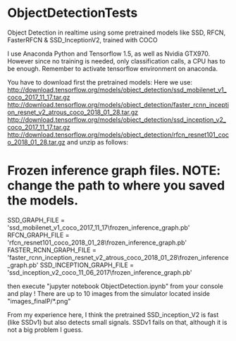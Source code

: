 # ObjectDetectionTests
Object Detection in realtime using some pretrained models like SSD, RFCN, FasterRFCN &amp; SSD_InceptionV2, trained with COCO

I use Anaconda Python and Tensorflow 1.5, as well as Nvidia GTX970. However since no training is needed, only classification calls, a CPU has to be enough. Remember to activate tensorflow environment on anaconda.

You have to download first the pretrained models:
Here we use: 
http://download.tensorflow.org/models/object_detection/ssd_mobilenet_v1_coco_2017_11_17.tar.gz
http://download.tensorflow.org/models/object_detection/faster_rcnn_inception_resnet_v2_atrous_coco_2018_01_28.tar.gz
http://download.tensorflow.org/models/object_detection/ssd_inception_v2_coco_2017_11_17.tar.gz
http://download.tensorflow.org/models/object_detection/rfcn_resnet101_coco_2018_01_28.tar.gz
and unzip as follows:

# Frozen inference graph files. NOTE: change the path to where you saved the models.
SSD_GRAPH_FILE = 'ssd_mobilenet_v1_coco_2017_11_17\\frozen_inference_graph.pb'
RFCN_GRAPH_FILE = 'rfcn_resnet101_coco_2018_01_28\\frozen_inference_graph.pb'
FASTER_RCNN_GRAPH_FILE = 'faster_rcnn_inception_resnet_v2_atrous_coco_2018_01_28\\frozen_inference_graph.pb'
SSD_INCEPTION_GRAPH_FILE = 'ssd_inception_v2_coco_11_06_2017\\frozen_inference_graph.pb'

then execute "jupyter notebook ObjectDetection.ipynb" from your console and play ! There are up to 10 images from the simulator located inside "images_finalP/*.png"

From my experience here, I think the pretrained SSD_inception_V2 is fast (like SSDv1) but also detects small signals. SSDv1 fails on that, although it is not a big problem I guess.

